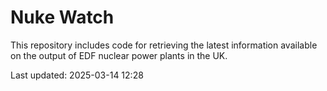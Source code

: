 # Nuke Watch

This repository includes code for retrieving the latest information available on the output of EDF nuclear power plants in the UK.

Last updated: 2025-03-14 12:28